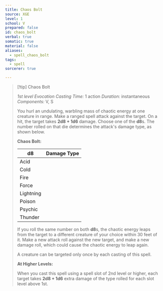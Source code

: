 ```yaml
---
title: Chaos Bolt
source: XGE
level: 1
school: V
prepared: false
id: chaos_bolt
verbal: true
somatic: true
material: false
aliases:
  - spell_chaos_bolt
tags:
  - spell
sorcerer: true

---
```

>[!tip] Chaos Bolt
>
> *1st level Evocation*
> *Casting Time:* 1 action
> *Duration:* instantaneous
> *Components:* V, S
>
>You hurl an undulating, warbling mass of chaotic energy at one creature in range. Make a ranged spell attack against the target. On a hit, the target takes **2d8 + 1d6** damage. Choose one of the **d8**s. The number rolled on that die determines the attack's damage type, as shown below.
>
>**Chaos Bolt:**
>
>| **d8** | Damage Type |
>|---|---|
>| Acid |
>| Cold |
>| Fire |
>| Force |
>| Lightning |
>| Poison |
>| Psychic |
>| Thunder |
>
>If you roll the same number on both **d8**s, the chaotic energy leaps from the target to a different creature of your choice within 30 feet of it. Make a new attack roll against the new target, and make a new damage roll, which could cause the chaotic energy to leap again.
>
>A creature can be targeted only once by each casting of this spell.
>
>**At Higher Levels:**
>
>When you cast this spell using a spell slot of 2nd level or higher, each target takes **2d8 + 1d6** extra damage of the type rolled for each slot level above 1st.
>

